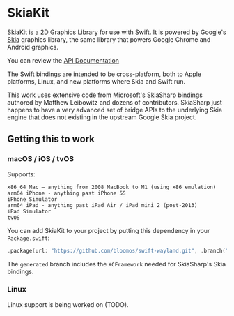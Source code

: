 # SkiaKit

SkiaKit is a 2D Graphics Library for use with Swift. It is powered by Google's
[Skia](https://skia.org) graphics library, the same library that powers Google Chrome and Android graphics.

You can review the [API Documentation](https://migueldeicaza.github.io/SkiaKit/)

The Swift bindings are intended to be cross-platform, both to Apple platforms, Linux, and new platforms where Skia and Swift run.

This work uses extensive code from Microsoft's SkiaSharp bindings authored by 
Matthew Leibowitz and dozens of contributors. SkiaSharp just happens to have
a very advanced set of bridge APIs to the underlying Skia engine that does not 
existing in the upstream Google Skia project.

## Getting this to work

### macOS / iOS / tvOS

Supports:

```
x86_64 Mac — anything from 2008 MacBook to M1 (using x86 emulation)
arm64 iPhone - anything past iPhone 5S
iPhone Simulator
arm64 iPad - anything past iPad Air / iPad mini 2 (post-2013)
iPad Simulator
tvOS
```

You can add SkiaKit to your project by putting this dependency in your `Package.swift`:

```swift
.package(url: "https://github.com/bloomos/swift-wayland.git", .branch("generated"))
```

The `generated` branch includes the `XCFramework` needed for SkiaSharp's Skia bindings.

### Linux

Linux support is being worked on (TODO).